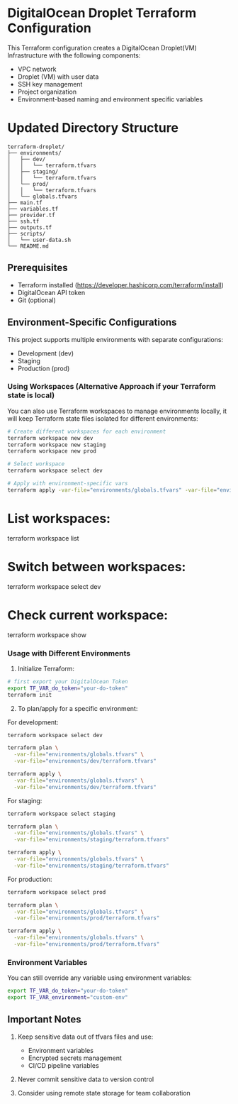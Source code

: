 # DigitalOcean Droplet Terraform Configuration
This Terraform configuration creates a DigitalOcean Droplet(VM) Infrastructure with the following components:
- VPC network
- Droplet (VM) with user data
- SSH key management
- Project organization
- Environment-based naming and environment specific variables

# Updated Directory Structure
```
terraform-droplet/
├── environments/
│   ├── dev/
│   │   └── terraform.tfvars
│   ├── staging/
│   │   └── terraform.tfvars
│   └── prod/
│   │   └── terraform.tfvars
│   └── globals.tfvars
├── main.tf
├── variables.tf
├── provider.tf
├── ssh.tf
├── outputs.tf
├── scripts/
│   └── user-data.sh
└── README.md
```

## Prerequisites

- Terraform installed (https://developer.hashicorp.com/terraform/install)
- DigitalOcean API token
- Git (optional)


## Environment-Specific Configurations

This project supports multiple environments with separate configurations:
- Development (dev)
- Staging
- Production (prod)

### Using Workspaces (Alternative Approach if your Terraform state is local)

You can also use Terraform workspaces to manage environments locally, it will keep Terraform state files isolated for different environments:

```bash
# Create different workspaces for each environment
terraform workspace new dev
terraform workspace new staging
terraform workspace new prod

# Select workspace
terraform workspace select dev

# Apply with environment-specific vars
terraform apply -var-file="environments/globals.tfvars" -var-file="environments/${terraform.workspace}/terraform.tfvars"
```
# List workspaces:
terraform workspace list

# Switch between workspaces:
terraform workspace select dev

# Check current workspace:
terraform workspace show


### Usage with Different Environments

1. Initialize Terraform:
```bash
# first export your DigitalOcean Token
export TF_VAR_do_token="your-do-token"
terraform init
```

2. To plan/apply for a specific environment:

For development:
```bash
terraform workspace select dev

terraform plan \
  -var-file="environments/globals.tfvars" \
  -var-file="environments/dev/terraform.tfvars"

terraform apply \
  -var-file="environments/globals.tfvars" \
  -var-file="environments/dev/terraform.tfvars"
```

For staging:
```bash
terraform workspace select staging

terraform plan \
  -var-file="environments/globals.tfvars" \
  -var-file="environments/staging/terraform.tfvars"

terraform apply \
  -var-file="environments/globals.tfvars" \
  -var-file="environments/staging/terraform.tfvars"
```

For production:
```bash
terraform workspace select prod

terraform plan \
  -var-file="environments/globals.tfvars" \
  -var-file="environments/prod/terraform.tfvars"

terraform apply \
  -var-file="environments/globals.tfvars" \
  -var-file="environments/prod/terraform.tfvars"
```


### Environment Variables

You can still override any variable using environment variables:

```bash
export TF_VAR_do_token="your-do-token"
export TF_VAR_environment="custom-env"
```

## Important Notes

1. Keep sensitive data out of tfvars files and use:
   - Environment variables
   - Encrypted secrets management
   - CI/CD pipeline variables

2. Never commit sensitive data to version control

3. Consider using remote state storage for team collaboration
```